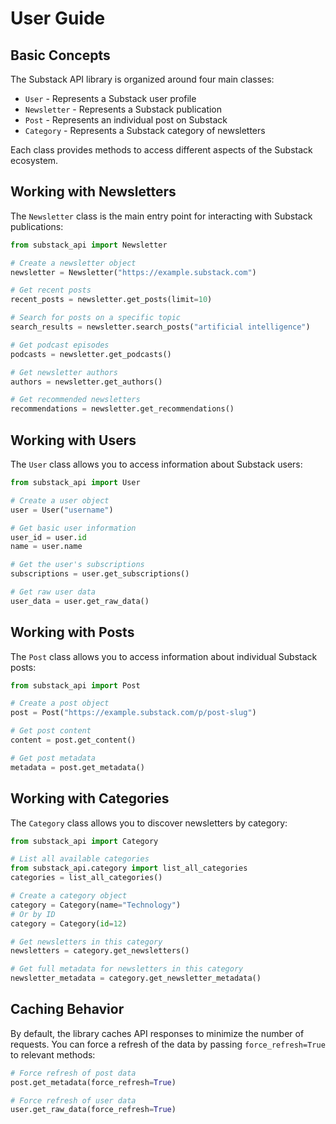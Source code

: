 # User Guide

## Basic Concepts

The Substack API library is organized around four main classes:

- `User` - Represents a Substack user profile
- `Newsletter` - Represents a Substack publication
- `Post` - Represents an individual post on Substack
- `Category` - Represents a Substack category of newsletters

Each class provides methods to access different aspects of the Substack ecosystem.

## Working with Newsletters

The `Newsletter` class is the main entry point for interacting with Substack publications:

```python
from substack_api import Newsletter

# Create a newsletter object
newsletter = Newsletter("https://example.substack.com")

# Get recent posts
recent_posts = newsletter.get_posts(limit=10)

# Search for posts on a specific topic
search_results = newsletter.search_posts("artificial intelligence")

# Get podcast episodes
podcasts = newsletter.get_podcasts()

# Get newsletter authors
authors = newsletter.get_authors()

# Get recommended newsletters
recommendations = newsletter.get_recommendations()
```

## Working with Users

The `User` class allows you to access information about Substack users:

```python
from substack_api import User

# Create a user object
user = User("username")

# Get basic user information
user_id = user.id
name = user.name

# Get the user's subscriptions
subscriptions = user.get_subscriptions()

# Get raw user data
user_data = user.get_raw_data()
```

## Working with Posts

The `Post` class allows you to access information about individual Substack posts:

```python
from substack_api import Post

# Create a post object
post = Post("https://example.substack.com/p/post-slug")

# Get post content
content = post.get_content()

# Get post metadata
metadata = post.get_metadata()
```

## Working with Categories

The `Category` class allows you to discover newsletters by category:

```python
from substack_api import Category

# List all available categories
from substack_api.category import list_all_categories
categories = list_all_categories()

# Create a category object
category = Category(name="Technology")
# Or by ID
category = Category(id=12)

# Get newsletters in this category
newsletters = category.get_newsletters()

# Get full metadata for newsletters in this category
newsletter_metadata = category.get_newsletter_metadata()
```

## Caching Behavior

By default, the library caches API responses to minimize the number of requests. You can force a refresh of the data by passing `force_refresh=True` to relevant methods:

```python
# Force refresh of post data
post.get_metadata(force_refresh=True)

# Force refresh of user data
user.get_raw_data(force_refresh=True)
```
